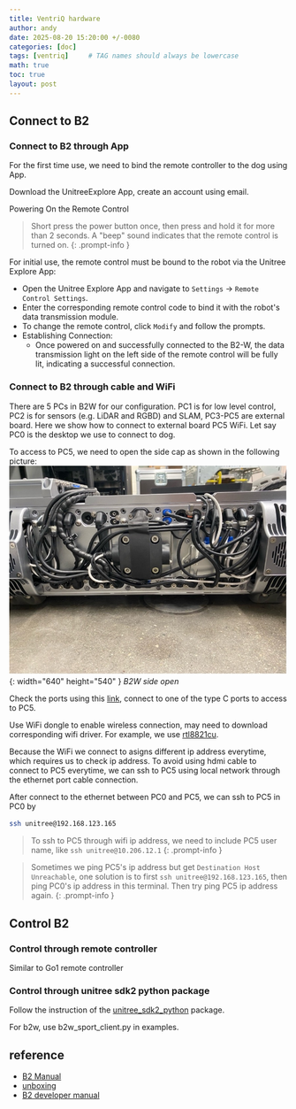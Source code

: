 ```yaml
---
title: VentriQ hardware
author: andy
date: 2025-08-20 15:20:00 +/-0080
categories: [doc]
tags: [ventriq]     # TAG names should always be lowercase
math: true
toc: true
layout: post
---
```



## Connect to B2
### Connect to B2 through App
For the first time use, we need to bind the remote controller to the dog using App.

Download the UnitreeExplore App, create an account using email. 

Powering On the Remote Control
> Short press the power button once, then press and hold it for more than 2 seconds. A "beep" sound indicates that the remote control is turned on.​
{: .prompt-info }

For initial use, the remote control must be bound to the robot via the Unitree Explore App:​
 - Open the Unitree Explore App and navigate to `Settings` -> `Remote Control Settings`.
 - Enter the corresponding remote control code to bind it with the robot's data transmission module.
 - To change the remote control, click `Modify` and follow the prompts.
 - Establishing Connection:
   - Once powered on and successfully connected to the B2-W, the data transmission light on the left side of the remote control will be fully lit, indicating a successful connection.​

### Connect to B2 through cable and WiFi
There are 5 PCs in B2W for our configuration. PC1 is for low level control, PC2 is for sensors (e.g. LiDAR and RGBD) and SLAM, PC3-PC5 are external board. Here we show how to connect to external board PC5 WiFi. Let say PC0 is the desktop we use to connect to dog.

To access to PC5, we need to open the side cap as shown in the following picture:
![Desktop View](/assets/img/post/b2w_side.jpg){: width="640" height="540" }
_B2W side open_

Check the ports using this [link](https://doc-cdn.unitree.com/static/2024/5/28/af187565a0424d858e3653ba92e851e3_2480x2740.png), connect to one of the type C ports to access to PC5. 

Use WiFi dongle to enable wireless connection, may need to download corresponding wifi driver. For example, we use [rtl8821cu](https://github.com/brektrou/rtl8821CU). 

Because the WiFi we connect to asigns different ip address everytime, which requires us to check ip address. To avoid using hdmi cable to connect to PC5 everytime, we can ssh to PC5 using local network through the ethernet port cable connection. 

After connect to the ethernet between PC0 and PC5, we can ssh to PC5 in PC0 by

```bash
ssh unitree@192.168.123.165
```

> To ssh to PC5 through wifi ip address, we need to include PC5 user name, like `ssh unitree@10.206.12.1`
{: .prompt-info }

> Sometimes we ping PC5's ip address but get `Destination Host Unreachable`, one solution is to first `ssh unitree@192.168.123.165`, then ping PC0's ip address in this terminal. Then try ping PC5 ip address again.
{: .prompt-info }

## Control B2
### Control through remote controller
Similar to Go1 remote controller

### Control through unitree sdk2 python package
Follow the instruction of the [unitree_sdk2_python](https://github.com/unitreerobotics/unitree_sdk2_python) package. 

For b2w, use b2w_sport_client.py in examples. 



## reference
- [B2 Manual](https://fcc.report/FCC-ID/2A5PE-YUSHU006/7742686.pdf)
- [unboxing](https://www.youtube.com/watch?v=Q6Za9WDuT-c)
- [B2 developer manual](https://support.unitree.com/home/en/B2_developer/About%20B2)


